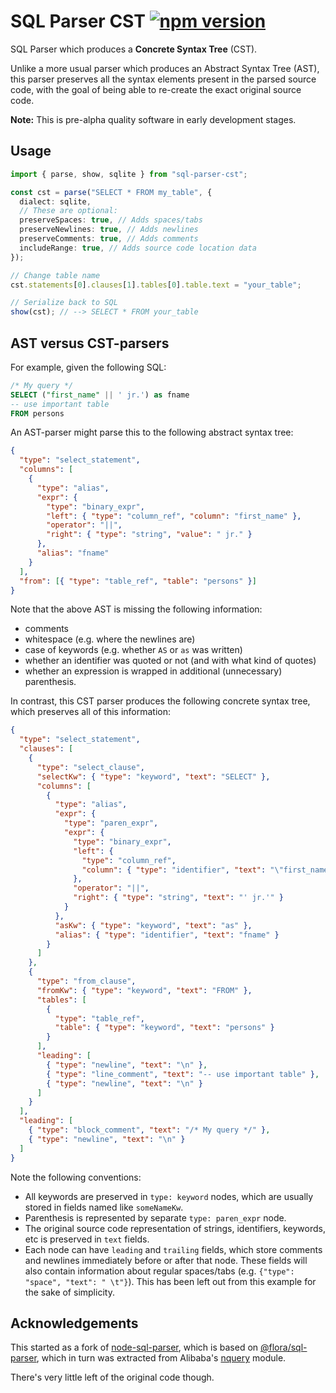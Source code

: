 # SQL Parser CST [![npm version](https://img.shields.io/npm/v/sql-parser-cst)](https://www.npmjs.com/package/sql-parser-cst)

SQL Parser which produces a **Concrete Syntax Tree** (CST).

Unlike a more usual parser which produces an Abstract Syntax Tree (AST),
this parser preserves all the syntax elements present in the parsed source code,
with the goal of being able to re-create the exact original source code.

**Note:** This is pre-alpha quality software in early development stages.

## Usage

```ts
import { parse, show, sqlite } from "sql-parser-cst";

const cst = parse("SELECT * FROM my_table", {
  dialect: sqlite,
  // These are optional:
  preserveSpaces: true, // Adds spaces/tabs
  preserveNewlines: true, // Adds newlines
  preserveComments: true, // Adds comments
  includeRange: true, // Adds source code location data
});

// Change table name
cst.statements[0].clauses[1].tables[0].table.text = "your_table";

// Serialize back to SQL
show(cst); // --> SELECT * FROM your_table
```

## AST versus CST-parsers

For example, given the following SQL:

```sql
/* My query */
SELECT ("first_name" || ' jr.') as fname
-- use important table
FROM persons
```

An AST-parser might parse this to the following abstract syntax tree:

```json
{
  "type": "select_statement",
  "columns": [
    {
      "type": "alias",
      "expr": {
        "type": "binary_expr",
        "left": { "type": "column_ref", "column": "first_name" },
        "operator": "||",
        "right": { "type": "string", "value": " jr." }
      },
      "alias": "fname"
    }
  ],
  "from": [{ "type": "table_ref", "table": "persons" }]
}
```

Note that the above AST is missing the following information:

- comments
- whitespace (e.g. where the newlines are)
- case of keywords (e.g. whether `AS` or `as` was written)
- whether an identifier was quoted or not (and with what kind of quotes)
- whether an expression is wrapped in additional (unnecessary) parenthesis.

In contrast, this CST parser produces the following concrete syntax tree,
which preserves all of this information:

```json
{
  "type": "select_statement",
  "clauses": [
    {
      "type": "select_clause",
      "selectKw": { "type": "keyword", "text": "SELECT" },
      "columns": [
        {
          "type": "alias",
          "expr": {
            "type": "paren_expr",
            "expr": {
              "type": "binary_expr",
              "left": {
                "type": "column_ref",
                "column": { "type": "identifier", "text": "\"first_name\"" }
              },
              "operator": "||",
              "right": { "type": "string", "text": "' jr.'" }
            }
          },
          "asKw": { "type": "keyword", "text": "as" },
          "alias": { "type": "identifier", "text": "fname" }
        }
      ]
    },
    {
      "type": "from_clause",
      "fromKw": { "type": "keyword", "text": "FROM" },
      "tables": [
        {
          "type": "table_ref",
          "table": { "type": "keyword", "text": "persons" }
        }
      ],
      "leading": [
        { "type": "newline", "text": "\n" },
        { "type": "line_comment", "text": "-- use important table" },
        { "type": "newline", "text": "\n" }
      ]
    }
  ],
  "leading": [
    { "type": "block_comment", "text": "/* My query */" },
    { "type": "newline", "text": "\n" }
  ]
}
```

Note the following conventions:

- All keywords are preserved in `type: keyword` nodes, which are usually
  stored in fields named like `someNameKw`.
- Parenthesis is represented by separate `type: paren_expr` node.
- The original source code representation of strings, identifiers, keywords, etc
  is preserved in `text` fields.
- Each node can have `leading` and `trailing` fields,
  which store comments and newlines immediately before or after that node.
  These fields will also contain information about regular spaces/tabs
  (e.g. `{"type": "space", "text": " \t"}`). This has been left out from this
  example for the sake of simplicity.

## Acknowledgements

This started as a fork of [node-sql-parser][],
which is based on [@flora/sql-parser][],
which in turn was extracted from Alibaba's [nquery][] module.

There's very little left of the original code though.

[node-sql-parser]: https://github.com/taozhi8833998/node-sql-parser
[@flora/sql-parser]: https://github.com/florajs/sql-parser
[nquery]: https://github.com/alibaba/nquery
